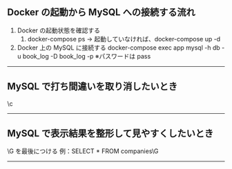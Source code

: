 ## Docker の起動から MySQL への接続する流れ

1. Docker の起動状態を確認する
   1. docker-compose ps
      → 起動していなければ、docker-compose up -d
2. Docker 上の MySQL に接続する
   docker-compose exec app mysql -h db -u book_log -D book_log -p
   ※パスワードは pass

---
## MySQL で打ち間違いを取り消したいとき
\c

---
## MySQL で表示結果を整形して見やすくしたいとき

\G を最後につける
例：SELECT * FROM companies\G

---
